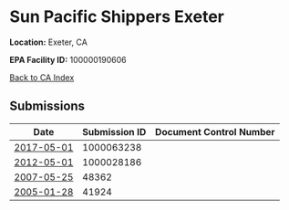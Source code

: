 # Sun Pacific Shippers Exeter

**Location:** Exeter, CA

**EPA Facility ID:** 100000190606

[Back to CA Index](../../index.md)

## Submissions

| Date | Submission ID | Document Control Number |
|------|--------------|-------------------------|
| [2017-05-01](submissions/1000063238.md) | 1000063238 |  |
| [2012-05-01](submissions/1000028186.md) | 1000028186 |  |
| [2007-05-25](submissions/48362.md) | 48362 |  |
| [2005-01-28](submissions/41924.md) | 41924 |  |
